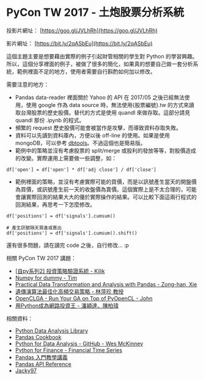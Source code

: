 # PyCon TW 2017 - 土炮股票分析系統

投影片網址： [https://goo.gl/JVLhRh](https://goo.gl/JVLhRh)

影片網址： [https://bit.ly/2qASbEu](https://bit.ly/2qASbEu)

這個主題主要是想要藉由實際的例子引起財管相關的學生對 Python 的學習興趣。所以，這個分享裡面的例子，被做了很多的簡化，如果真的想要自己做一套分析系統，範例裡面不足的地方，使用者需要自行斟酌如何加以修改。

需要注意的地方：

* Pandas data-reader 裡面關於 Yahoo 的 API 在 2017/05 之後已經無法使用，使用 google 作為 data source 時，無法使用{股票編號}.tw 的方式來讀取台灣股票的歷史股價。替代的方式是使用 quandl 來做存取。這部分請見 quandl 那份 .ipynb 的程式。
* 頻繁的 request 歷史股價可能會被當作是攻擊，而導致資料存取失敗。
* 資料可以先讀到資料庫內，方便以後 off-line 的使用。如果是使用 mongoDB，可以參考 [dbtools](https://github.com/victorgau/dbtools)。不過這個也是簡易版。
* 範例中的策略並沒有考慮股票的 split/merge 或股利的發放等等，對股價造成的改變。實際運用上需要做一些調整，如：
```
df['open'] = df['open'] * df['adj close'] / df['close']
```
* 範例裡面的策略，並沒有考慮實際可能的買價，而是以訊號產生當天的開盤價為買價，或訊號產生前一天的收盤價為賣價。這個實際上是不太合理的，可能會讓實際回測的結果大大的優於實際操作的結果。可以比較下面這兩行程式的回測結果，再思考一下怎麼修改。
 ```
 df['positions'] = df['signals'].cumsum()

 # 產生訊號隔天買進或賣出
 df['positions'] = df['signals'].cumsum().shift()
 ```

還有很多問題，請在讀完 code 之後，自行修改... :p

相關 PyCon TW 2017 講題：

* [[自py系列2] 投資策略驗證系統 - Kilik](https://tw.pycon.org/2017/en-us/events/talk/322153690393739347/)
* [Numpy for dummy - Tim](https://tw.pycon.org/2017/en-us/events/talk/348362827431411846/)
* [Practical Data Transformation and Analysis with Pandas - Zong-han, Xie ](https://tw.pycon.org/2017/en-us/events/talk/347901318163071105/)
* [遺傳演算法最佳化高頻交易策略 - 林萍珍 教授](https://tw.pycon.org/2017/en-us/events/talk/345417142851600500/)
* [OpenCLGA - Run Your GA on Top of PyOpenCL - John](https://tw.pycon.org/2017/en-us/events/talk/322244195077062740/)
* [用Python成為網路投資王 - 潘穎達、陳柏瑋](https://tw.pycon.org/2017/en-us/events/talk/320211463073431632/)

相關資料：

* [Python Data Analysis Library](http://pandas.pydata.org/)
* [Pandas Cookbook](http://pandas.pydata.org/pandas-docs/stable/cookbook.html)
* [Python for Data Analysis - GitHub - Wes McKinney](https://github.com/wesm/pydata-book)
* [Python for Finance - Financial Time Series](https://github.com/yhilpisch/py4fi/blob/master/ipython3/06_Financial_Time_Series.ipynb)
* [Pandas 入門教學講義](https://github.com/Wei1234c/Introduction_to_Pandas)
* [Pandas API Reference](http://pandas.pydata.org/pandas-docs/stable/api.html)
* [Jacky97](https://github.com/Jacky97s/PyConTW2017/edit/master/Readme.md)
